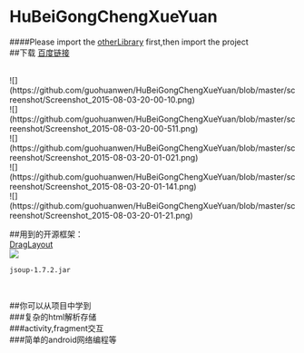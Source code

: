 # HuBeiGongChengXueYuan  
  
####Please import the [otherLibrary](https://github.com/guohuanwen/HuBeiGongChengXueYuan/tree/master/otherLibrary) first,then import the project  
##下载
[百度链接](http://shouji.baidu.com/soft/item?docid=7872467&from=&f=search_app_湖北工程学院%40list_1_title%401%40header_software_input)  
  
  
<br>
![](https://github.com/guohuanwen/HuBeiGongChengXueYuan/blob/master/screenshot/Screenshot_2015-08-03-20-00-10.png)
<br>
![](https://github.com/guohuanwen/HuBeiGongChengXueYuan/blob/master/screenshot/Screenshot_2015-08-03-20-00-511.png)
<br>
![](https://github.com/guohuanwen/HuBeiGongChengXueYuan/blob/master/screenshot/Screenshot_2015-08-03-20-01-021.png)
<br>
![](https://github.com/guohuanwen/HuBeiGongChengXueYuan/blob/master/screenshot/Screenshot_2015-08-03-20-01-141.png)
<br>
![](https://github.com/guohuanwen/HuBeiGongChengXueYuan/blob/master/screenshot/Screenshot_2015-08-03-20-01-21.png)
<br>

##用到的开源框架：<br>
[DragLayout](https://github.com/BlueMor/DragLayout)  
![](https://github.com/BlueMor/DragLayout/raw/master/screenshots/123.gif)
  
    jsoup-1.7.2.jar
<br>

##你可以从项目中学到<br>
###复杂的html解析存储<br>
###activity,fragment交互<br>
###简单的android网络编程等<br>








